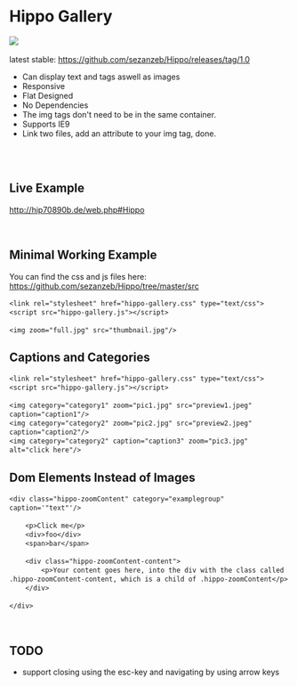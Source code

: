 # Hippo Gallery

<img src="http://vanilla-js.com/assets/button.png">

latest stable: https://github.com/sezanzeb/Hippo/releases/tag/1.0

- Can display text and tags aswell as images
- Responsive
- Flat Designed
- No Dependencies
- The img tags don't need to be in the same container.
- Supports IE9
- Link two files, add an attribute to your img tag, done.

<br/>

<br/>

## Live Example

http://hip70890b.de/web.php#Hippo


<br/>

## Minimal Working Example

You can find the css and js files here: https://github.com/sezanzeb/Hippo/tree/master/src

    <link rel="stylesheet" href="hippo-gallery.css" type="text/css">
    <script src="hippo-gallery.js"></script> 

    <img zoom="full.jpg" src="thumbnail.jpg"/>

## Captions and Categories

    <link rel="stylesheet" href="hippo-gallery.css" type="text/css">
    <script src="hippo-gallery.js"></script>

    <img category="category1" zoom="pic1.jpg" src="preview1.jpeg" caption="caption1"/>
    <img category="category2" zoom="pic2.jpg" src="preview2.jpeg" caption="caption2"/>
    <img category="category2" caption="caption3" zoom="pic3.jpg" alt="click here"/>

## Dom Elements Instead of Images

    <div class="hippo-zoomContent" category="examplegroup" caption='"text"'/>

        <p>Click me</p>
        <div>foo</div>
        <span>bar</span>

        <div class="hippo-zoomContent-content">
            <p>Your content goes here, into the div with the class called .hippo-zoomContent-content, which is a child of .hippo-zoomContent</p>
        </div>

    </div>

<br/>

## TODO

- support closing using the esc-key and navigating by using arrow keys
